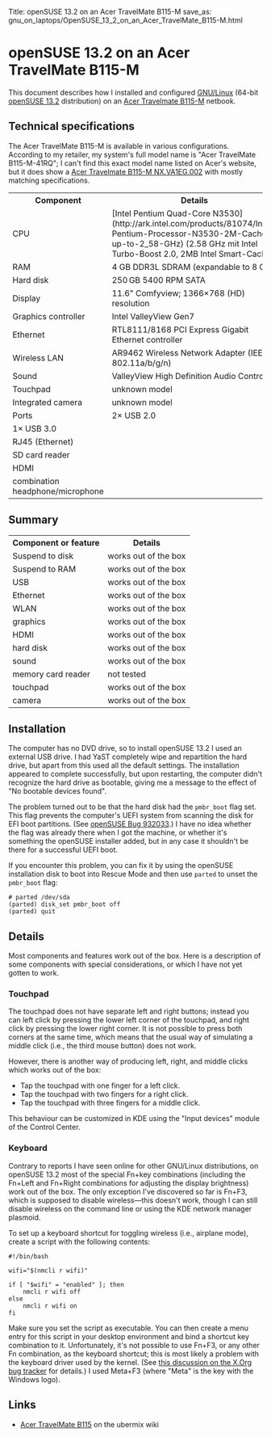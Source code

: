 Title: openSUSE 13.2 on an Acer TravelMate B115-M
save_as: gnu_on_laptops/OpenSUSE_13_2_on_an_Acer_TravelMate_B115-M.html

# openSUSE 13.2 on an Acer TravelMate B115-M

This document describes how I installed and configured
[GNU/Linux](http://www.gnu.org/gnu/linux-and-gnu.html) (64-bit [openSUSE
13.2](http://www.opensuse.org/) distribution) on an [Acer Travelmate
B115-M](http://www.acer.de/ac/de/DE/content/professional-model/NX.VA1EG.002)
netbook.

Technical specifications
------------------------

The Acer TravelMate B115-M is available in various configurations.
According to my retailer, my system's full model name is "Acer
TravelMate B115-M-41RQ"; I can't find this exact model name listed on
Acer's website, but it does show a [Acer Travelmate B115-M
NX.VA1EG.002](http://www.acer.de/ac/de/DE/content/professional-model/NX.VA1EG.002)
with mostly matching specifications.

<table>
<tr><th>Component</th><th>Details</th></tr>
<tr><td>CPU                              </td><td>[Intel Pentium Quad-Core N3530](http://ark.intel.com/products/81074/Intel-Pentium-Processor-N3530-2M-Cache-up-to-2_58-GHz) (2.58 GHz mit Intel Turbo-Boost 2.0, 2MB Intel Smart-Cache)</td></tr>
<tr><td>RAM                              </td><td>4 GB DDR3L SDRAM (expandable to 8 GB)</td></tr>
<tr><td>Hard disk                        </td><td>250 GB 5400 RPM SATA</td></tr>
<tr><td>Display                          </td><td>11.6" Comfyview; 1366×768 (HD) resolution</td></tr>
<tr><td>Graphics controller              </td><td>Intel ValleyView Gen7</td></tr>
<tr><td>Ethernet                         </td><td>RTL8111/8168 PCI Express Gigabit Ethernet controller</td></tr>
<tr><td>Wireless LAN                     </td><td>AR9462 Wireless Network Adapter (IEEE 802.11a/b/g/n)</td></tr>
<tr><td>Sound                            </td><td>ValleyView High Definition Audio Controller</td></tr>
<tr><td>Touchpad                         </td><td>unknown model</td></tr>
<tr><td>Integrated camera                </td><td>unknown model</td></tr>
<tr><td>Ports                            </td><td>2× USB 2.0</td></tr>
<tr><td>  1× USB 3.0</td><td>&nbsp;</td></tr>
<tr><td>  RJ45 (Ethernet)</td><td>&nbsp;</td></tr>
<tr><td>  SD card reader</td><td>&nbsp;</td></tr>
<tr><td>  HDMI</td><td>&nbsp;</td></tr>
<tr><td>  combination headphone/microphone</td><td>&nbsp;</td></tr>
</table>

Summary
-------

<table>
<tr><th>Component or feature</th><th>Details</th></tr>
<tr><td>Suspend to disk     </td><td>works out of the box</td></tr>
<tr><td>Suspend to RAM      </td><td>works out of the box</td></tr>
<tr><td>USB                 </td><td>works out of the box</td></tr>
<tr><td>Ethernet            </td><td>works out of the box</td></tr>
<tr><td>WLAN                </td><td>works out of the box</td></tr>
<tr><td>graphics            </td><td>works out of the box</td></tr>
<tr><td>HDMI                </td><td>works out of the box</td></tr>
<tr><td>hard disk           </td><td>works out of the box</td></tr>
<tr><td>sound               </td><td>works out of the box</td></tr>
<tr><td>memory card reader  </td><td>not tested</td></tr>
<tr><td>touchpad            </td><td>works out of the box</td></tr>
<tr><td>camera              </td><td>works out of the box</td></tr>
</table>

Installation
------------

The computer has no DVD drive, so to install openSUSE 13.2 I used an
external USB drive. I had YaST completely wipe and repartition the hard
drive, but apart from this used all the default settings. The
installation appeared to complete successfully, but upon restarting, the
computer didn't recognize the hard drive as bootable, giving me a
message to the effect of "No bootable devices found".

The problem turned out to be that the hard disk had the `pmbr_boot` flag
set. This flag prevents the computer's UEFI system from scanning the
disk for EFI boot partitions. (See [openSUSE Bug
932033](https://bugzilla.opensuse.org/show_bug.cgi?id=932033).) I have
no idea whether the flag was already there when I got the machine, or
whether it's something the openSUSE installer added, but in any case it
shouldn't be there for a successful UEFI boot.

If you encounter this problem, you can fix it by using the openSUSE
installation disk to boot into Rescue Mode and then use `parted` to
unset the `pmbr_boot` flag:

    # parted /dev/sda
    (parted) disk_set pmbr_boot off
    (parted) quit

Details
-------

Most components and features work out of the box. Here is a description
of some components with special considerations, or which I have not yet
gotten to work.

### Touchpad

The touchpad does not have separate left and right buttons; instead you
can left click by pressing the lower left corner of the touchpad, and
right click by pressing the lower right corner. It is not possible to
press both corners at the same time, which means that the usual way of
simulating a middle click (i.e., the third mouse button) does not work.

However, there is another way of producing left, right, and middle
clicks which works out of the box:

-   Tap the touchpad with one finger for a left click.
-   Tap the touchpad with two fingers for a right click.
-   Tap the touchpad with three fingers for a middle click.

This behaviour can be customized in KDE using the "Input devices" module
of the Control Center.

### Keyboard

Contrary to reports I have seen online for other GNU/Linux
distributions, on openSUSE 13.2 most of the special Fn+key combinations
(including the Fn+Left and Fn+Right combinations for adjusting the
display brightness) work out of the box. The only exception I've
discovered so far is Fn+F3, which is supposed to disable wireless—this
doesn't work, though I can still disable wireless on the command line or
using the KDE network manager plasmoid.

To set up a keyboard shortcut for toggling wireless (i.e., airplane
mode), create a script with the following contents:

    #!/bin/bash

    wifi="$(nmcli r wifi)"

    if [ "$wifi" = "enabled" ]; then
        nmcli r wifi off
    else
        nmcli r wifi on
    fi

Make sure you set the script as executable. You can then create a menu
entry for this script in your desktop environment and bind a shortcut
key combination to it. Unfortunately, it's not possible to use Fn+F3, or
any other Fn combination, as the keyboard shortcut; this is most likely
a problem with the keyboard driver used by the kernel. (See [this
discussion on the X.Org bug
tracker](https://bugs.freedesktop.org/show_bug.cgi?id=22185) for
details.) I used Meta+F3 (where "Meta" is the key with the Windows
logo).

Links
-----

-   [Acer TravelMate
    B115](http://wiki.ubermix.org/page/Acer_TravelMate_B115) on the
    ubermix wiki

